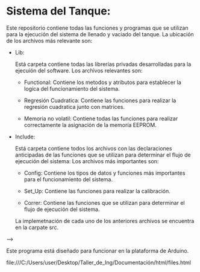 # Sistema del Tanque:
Este repositorio contiene todas las funciones y programas que se utilizan para la ejecución del sistema de llenado y vaciado del tanque. La ubicación de los archivos más relevante son:

- Lib:

    Está carpeta contiene todas las librerías privadas desarrolladas para la ejecuión del software. Los archivos relevantes son:

    - Functional: Contiene los metodos y atributos para establecer la logíca del funcionamiento del sistema.

    - Regresión Cuadratica: Contiene las funciones para realizar la regresión cuadratica junto con matrices.

    - Memoria no volatil: Contiene todas las funciones para realizar correctamente la asignación de la memoría EEPROM.

- Include:

    Está carpeta contiene todos los archivos con las declaraciones anticipadas de las funciones que se utilizan para determinar el flujo de ejecución del sistema: Los archivos más importantes son:

    - Config: Contiene los tipos de datos y funciones más importantes para el funcionamiento del sistema.

    - Set_Up: Contiene las funciones para realizar la calibración.

    - Correr: Contiene las funciones que se utilizan para determinar el flujo de ejecución del sistema.

    La implemetnación de cada uno de los anteriores archivos se encuentra en la carpate src.

--> 


Este programa está diseñado para funcionar en la plataforma de Arduino.

file:///C:/Users/user/Desktop/Taller_de_Ing/Documentación/html/files.html

